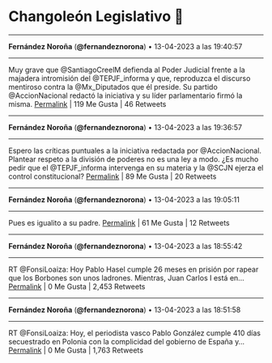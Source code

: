 # Changoleón Legislativo 🙈
*****
**Fernández Noroña** (**@fernandeznorona**) • 13-04-2023 a las 19:40:57
*****
Muy grave que @SantiagoCreelM defienda al Poder Judicial frente a la majadera intromisión del @TEPJF_informa y que, reproduzca el discurso mentiroso contra la @Mx_Diputados que él preside. Su partido @AccionNacional redactó la iniciativa y su líder parlamentario firmó la misma.
[Permalink](https://twitter.com/fernandeznorona/status/1646720168876441606) | 119 Me Gusta | 46 Retweets
*****
**Fernández Noroña** (**@fernandeznorona**) • 13-04-2023 a las 19:36:57
*****
Espero las críticas puntuales a la iniciativa redactada por @AccionNacional. Plantear respeto a la división de poderes no es una ley a modo. ¿Es mucho pedir que el @TEPJF_informa intervenga en su materia y la @SCJN ejerza el control constitucional?
[Permalink](https://twitter.com/fernandeznorona/status/1646719162796986368) | 89 Me Gusta | 20 Retweets
*****
**Fernández Noroña** (**@fernandeznorona**) • 13-04-2023 a las 19:05:11
*****
Pues es igualito a su padre.
[Permalink](https://twitter.com/fernandeznorona/status/1646711169867218945) | 61 Me Gusta | 12 Retweets
*****
**Fernández Noroña** (**@fernandeznorona**) • 13-04-2023 a las 18:55:42
*****
RT @FonsiLoaiza: Hoy Pablo Hasel cumple 26 meses en prisión por rapear que los Borbones son unos ladrones. Mientras, Juan Carlos I está en…
[Permalink](https://twitter.com/fernandeznorona/status/1646708779608686592) | 0 Me Gusta | 2,453 Retweets
*****
**Fernández Noroña** (**@fernandeznorona**) • 13-04-2023 a las 18:51:58
*****
RT @FonsiLoaiza: Hoy, el periodista vasco Pablo González cumple 410 días secuestrado en Polonia con la complicidad del gobierno de España y…
[Permalink](https://twitter.com/fernandeznorona/status/1646707843062542339) | 0 Me Gusta | 1,763 Retweets